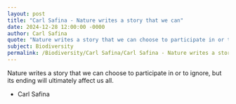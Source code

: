 ```yaml
---
layout: post
title: "Carl Safina - Nature writes a story that we can"
date: 2024-12-28 12:00:00 -0000
author: Carl Safina
quote: "Nature writes a story that we can choose to participate in or to ignore, but its ending will ultimately affect us all."
subject: Biodiversity
permalink: /Biodiversity/Carl Safina/Carl Safina - Nature writes a story that we can
---
```


Nature writes a story that we can choose to participate in or to ignore, but its ending will ultimately affect us all.

- Carl Safina
